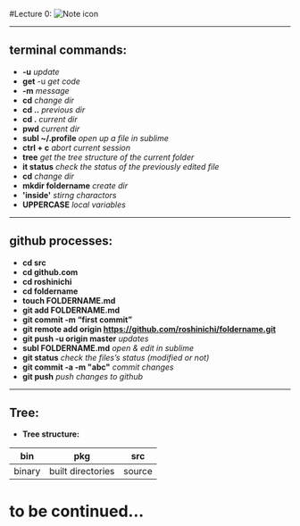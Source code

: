 #Lecture 0:
![Note icon](http://roshinichi.com/upload/pokeball_transparent.png)

***

## terminal commands:
- **-u** *update*
- **get** -u *get code*
- **-m** *message*
- **cd** *change dir*
- **cd ..** *previous dir*
- **cd .** *current dir*
- **pwd** *current dir*
- **subl ~/.profile** *open up a file in sublime*
- **ctrl + c** *abort current session*
- **tree** *get the tree structure of the current folder*
- **it status** *check the status of the previously edited file*
- **cd** *change dir*
- **mkdir foldername** *create dir*
- **'inside'** *stirng charactors*
- **UPPERCASE** *local variables*

***

## github processes:
- **cd src**
- **cd github.com**
- **cd roshinichi**
- **cd foldername**
- **touch FOLDERNAME.md**
- **git add FOLDERNAME.md**
- **git commit -m “first commit”**
- **git remote add origin https://github.com/roshinichi/foldername.git**
- **git push -u origin master** *updates*
- **subl FOLDERNAME.md** *open & edit in sublime*
- **git status** *check the files’s status (modified or not)*
- **git commit -a -m "abc"** *commit changes*
- **git push** *push changes to github*

***

## Tree:
- **Tree structure:** 

| bin | pkg | src |
| ------------ | ------------- | ------------ |
| binary | built directories  | source |


# **to be continued...**
